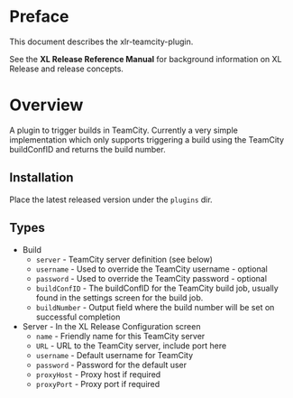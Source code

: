 # Preface #

This document describes the xlr-teamcity-plugin.

See the **XL Release Reference Manual** for background information on XL Release and release concepts.

# Overview #

A plugin to trigger builds in TeamCity. Currently a very simple implementation which only supports triggering a build using the TeamCity buildConfID and returns the build number.

## Installation ##

Place the latest released version under the `plugins` dir.

## Types ##

+ Build 
  * `server` - TeamCity server definition (see below)
  * `username` - Used to override the TeamCity username - optional 
  * `password` - Used to override the TeamCity password - optional
  * `buildConfID` - The buildConfID for the TeamCity build job, usually found in the settings screen for the build job.
  * `buildNumber` - Output field where the build number will be set on successful completion
+ Server - In the XL Release Configuration screen
  * `name` - Friendly name for this TeamCity server
  * `URL` - URL to the TeamCity server, include port here
  * `username` - Default username for TeamCity
  * `password` - Password for the default user
  * `proxyHost` - Proxy host if required
  * `proxyPort` - Proxy port if required
